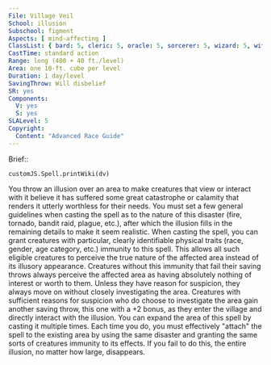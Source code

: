 ```yaml
---
File: Village Veil
School: illusion
Subschool: figment
Aspects: [ mind-affecting ]
ClassList: { bard: 5, cleric: 5, oracle: 5, sorcerer: 5, wizard: 5, witch: 5, psychic: 5, mesmerist: 5 }
CastTime: standard action
Range: long (400 + 40 ft./level)
Area: one 10-ft. cube per level
Duration: 1 day/level
SavingThrow: Will disbelief
SR: yes
Components:
  V: yes
  S: yes
SLALevel: 5
Copyright:
  Content: "Advanced Race Guide"
---
```

Brief:: 

```dataviewjs
customJS.Spell.printWiki(dv)
```

You throw an illusion over an area to make creatures that view or interact with it believe it has suffered some great catastrophe or calamity that renders it utterly worthless for their needs. You must set a few general guidelines when casting the spell as to the nature of this disaster (fire, tornado, bandit raid, plague, etc.), after which the illusion fills in the remaining details to make it seem realistic. When casting the spell, you can grant creatures with particular, clearly identifiable physical traits (race, gender, age category, etc.) immunity to this spell. This allows all such eligible creatures to perceive the true nature of the affected area instead of its illusory appearance. Creatures without this immunity that fail their saving throws always perceive the affected area as having absolutely nothing of interest or worth to them. Unless they have reason for suspicion, they always move on without closely investigating the area. Creatures with sufficient reasons for suspicion who do choose to investigate the area gain another saving throw, this one with a +2 bonus, as they enter the village and directly interact with the illusion.  You can expand the area of this spell by casting it multiple times. Each time you do, you must effectively "attach" the spell to the existing area by using the same disaster and granting the same sorts of creatures immunity to its effects. If you fail to do this, the entire illusion, no matter how large, disappears.
